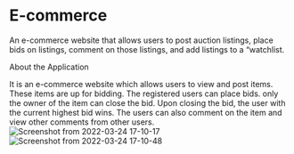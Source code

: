 # E-commerce
An e-commerce website that allows users to post auction listings, place bids on listings, comment on those listings, and add listings to a “watchlist.


About the Application

It is an e-commerce website which allows users to view and post items. These items are up for bidding. The registered users can place bids. only the owner of the item can close the bid. Upon closing the bid, the user with the current highest bid wins. The users can also comment on the item and view other comments from other users. 
![Screenshot from 2022-03-24 17-10-17](https://user-images.githubusercontent.com/48858887/159909858-64509e05-6c84-41ab-9684-16abf6961d31.png)
![Screenshot from 2022-03-24 17-10-48](https://user-images.githubusercontent.com/48858887/159910017-c3981e54-9740-4918-953a-c60bef6f08f5.png)

